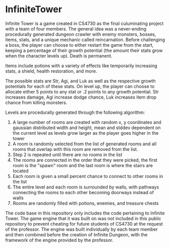 # InfiniteTower

Infinite Tower is a game created in CS4730 as the final culuminating project with a team of four members. The general idea was a never-ending procedurally generated dungeon crawler with enemy monsters, bosses, items, stats, and a unique mechanic called reincarnation. Before challenging a boss, the player can choose to either restart the game from the start, keeping a percentage of their growth potential (the amount their stats grow when the character levels up). Death is permanent. 

Items include potions with a variety of effects like temporarily increasing stats, a shield, health restoration, and more. 

The possible stats are Str, Agi, and Luk as well as the respective growth potentials for each of these stats. On level up, the player can choose to allocate either 5 points to any stat or .2 points to any growth potential. Str increases damage, Agi increase dodge chance, Luk increases item drop chance from killing monsters.

Levels are procedurally generated through the following algorithm:

1. A large number of rooms are created with random x, y coordinates and gaussian distributed width and height, mean and stddev dependent on the current level as levels grow larger as the player goes higher in the tower
2. A room is randomly selected from the list of generated rooms and all rooms that overlap with this room are removed from the list.
3. Step 2 is repeated until there are no rooms in the list
4. The rooms are connected in the order that they were picked, the first room is the "spawn" room and the last room is where the stairs are located
5. Each room is given a small percent chance to connect to other rooms in the list
6. The entire level and each room is surrounded by walls, with pathways connecting the rooms to each other becoming doorways instead of walls
7. Rooms are randomly filled with potions, enemies, and treasure chests
 
The code base in this repository only includes the code pertaining to Infinite Tower. The game engine that it was built on was not included in this public repository to prevent cheating for future students of CS4730 at the request of the professor. The engine was built individually by each team member and then combined before the creation of Infinite Dungeon, with the framework of the engine provided by the professor. 
